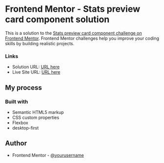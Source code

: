 # Frontend Mentor - Stats preview card component solution

This is a solution to the [Stats preview card component challenge on Frontend Mentor](https://www.frontendmentor.io/challenges/stats-preview-card-component-8JqbgoU62). Frontend Mentor challenges help you improve your coding skills by building realistic projects. 


### Links

- Solution URL: [URL here](https://www.frontendmentor.io/solutions/frontentmentorcardcomponent-81DQuHFZh)
- Live Site URL: [URL here](https://giandiazarce.github.io/frontentmentor-card-component/)

## My process

### Built with

- Semantic HTML5 markup
- CSS custom properties
- Flexbox
- desktop-first


## Author

- Frontend Mentor - [@yourusername](https://www.frontendmentor.io/profile/GianDiazArce)

